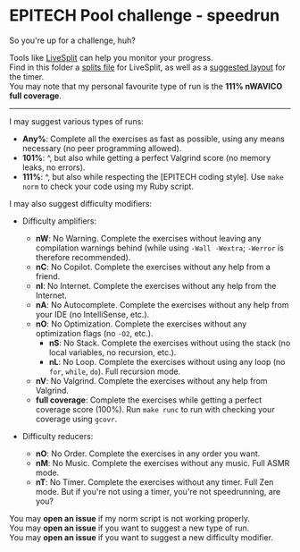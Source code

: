 # EPITECH Pool challenge - speedrun

So you're up for a challenge, huh?

Tools like [LiveSplit](https://github.com/LiveSplit) can help you monitor your progress.  
Find in this folder a [splits file](./challenge.lss) for LiveSplit, as well as a [suggested layout](./challenge.lsl) for the timer.  
You may note that my personal favourite type of run is the **111% nWAVICO full coverage**.

---

I may suggest various types of runs:

- **Any%**: Complete all the exercises as fast as possible, using any means necessary (no peer programming allowed).
- **101%**: ^, but also while getting a perfect Valgrind score (no memory leaks, no errors).
- **111%**: ^, but also while respecting the [EPITECH coding style]. Use `make norm` to check your code using my Ruby script.

I may also suggest difficulty modifiers:

- Difficulty amplifiers:
  - **nW**: No Warning. Complete the exercises without leaving any compilation warnings behind (while using `-Wall -Wextra`; `-Werror` is therefore recommended).
  - **nC**: No Copilot. Complete the exercises without any help from a friend.
  - **nI**: No Internet. Complete the exercises without any help from the Internet.
  - **nA**: No Autocomplete. Complete the exercises without any help from your IDE (no IntelliSense, etc.).
  - **nO**: No Optimization. Complete the exercises without any optimization flags (no `-O2`, etc.).
    - **nS**: No Stack. Complete the exercises without using the stack (no local variables, no recursion, etc.).
    - **nL**: No Loop. Complete the exercises without using any loop (no `for`, `while`, `do`). Full recursion mode.
  - **nV**: No Valgrind. Complete the exercises without any help from Valgrind.
  - **full coverage**: Complete the exercises while getting a perfect coverage score (100%). Run `make runc` to run with checking your coverage using `gcovr`.

- Difficulty reducers:
  - **nO**: No Order. Complete the exercises in any order you want.
  - **nM**: No Music. Complete the exercises without any music. Full ASMR mode.
  - **nT**: No Timer. Complete the exercises without any timer. Full Zen mode. But if you're not using a timer, you're not speedrunning, are you?

You may **open an issue** if my norm script is not working properly.  
You may **open an issue** if you want to suggest a new type of run.  
You may **open an issue** if you want to suggest a new difficulty modifier.
